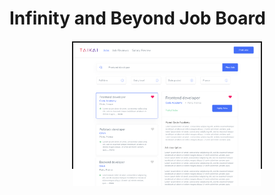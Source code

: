

# Infinity and Beyond Job Board

<div style="width: 300px; height: 200px;border: 2px solid; margin: 20px auto;">
  <div style="">
<img src="screenshot.png" >
  </div>
<br>
<br>
<br>
<br>


